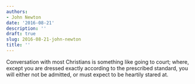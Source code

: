 ```yaml
---
authors:
- John Newton
date: '2016-08-21'
description: ''
draft: true
slug: 2016-08-21-john-newton
title: ''
---
```

Conversation with most Christians is something like going to court; where, except you are dressed exactly according to the prescribed standard, you will either not be admitted, or must expect to be heartily stared at.



